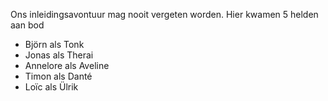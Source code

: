 
Ons inleidingsavontuur mag nooit vergeten worden.
Hier kwamen 5 helden aan bod

- Björn als Tonk
- Jonas als Therai
- Annelore als Aveline
- Timon als Danté
- Loïc als Ülrik